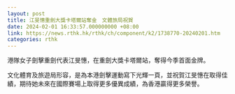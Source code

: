 ```yaml
---
layout: post
title: 江旻憓重劍大獎卡塔爾站奪金　文體旅局祝賀
date: 2024-02-01 16:33:57.000000000 +08:00
link: https://news.rthk.hk/rthk/ch/component/k2/1738770-20240201.htm
categories: rthk
---
```


港隊女子劍擊重劍代表江旻憓，在重劍大獎卡塔爾站，奪得今季首面金牌。

文化體育及旅遊局形容，是為本港劍擊運動寫下光輝一頁，並祝賀江旻憓在取得佳績，期待她未來在國際賽場上取得更多優異成績，為香港贏得更多榮譽。
